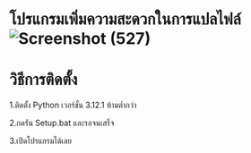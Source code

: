 # โปรแกรมเพิ่มความสะดวกในการแปลไฟล์![Screenshot (527)](https://github.com/Johntaber0007/Translate-Tool/assets/120932061/bda90965-5045-495a-b3e6-892f3a11927a)
# วิธีการติดตั้ง
1.ติดตั้ง Python เวอร์ชั่น 3.12.1 ห้ามต่ำกว่า

2.กดรัน Setup.bat และรอจนเสร็จ

3.เปิดโปรแกรมได้เลย
